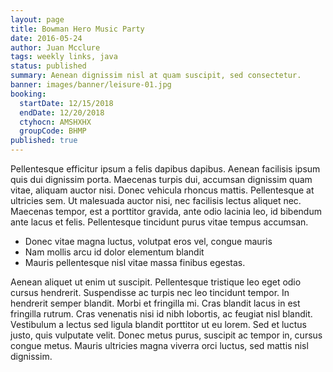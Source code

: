 ```yaml
---
layout: page
title: Bowman Hero Music Party
date: 2016-05-24
author: Juan Mcclure
tags: weekly links, java
status: published
summary: Aenean dignissim nisl at quam suscipit, sed consectetur.
banner: images/banner/leisure-01.jpg
booking:
  startDate: 12/15/2018
  endDate: 12/20/2018
  ctyhocn: AMSHXHX
  groupCode: BHMP
published: true
---
```

Pellentesque efficitur ipsum a felis dapibus dapibus. Aenean facilisis ipsum quis dui dignissim porta. Maecenas turpis dui, accumsan dignissim quam vitae, aliquam auctor nisi. Donec vehicula rhoncus mattis. Pellentesque at ultricies sem. Ut malesuada auctor nisi, nec facilisis lectus aliquet nec. Maecenas tempor, est a porttitor gravida, ante odio lacinia leo, id bibendum ante lacus et felis. Pellentesque tincidunt purus vitae tempus accumsan.

* Donec vitae magna luctus, volutpat eros vel, congue mauris
* Nam mollis arcu id dolor elementum blandit
* Mauris pellentesque nisl vitae massa finibus egestas.

Aenean aliquet ut enim ut suscipit. Pellentesque tristique leo eget odio cursus hendrerit. Suspendisse ac turpis nec leo tincidunt tempor. In hendrerit semper blandit. Morbi et fringilla mi. Cras blandit lacus in est fringilla rutrum. Cras venenatis nisi id nibh lobortis, ac feugiat nisl blandit. Vestibulum a lectus sed ligula blandit porttitor ut eu lorem. Sed et luctus justo, quis vulputate velit. Donec metus purus, suscipit ac tempor in, cursus congue metus. Mauris ultricies magna viverra orci luctus, sed mattis nisl dignissim.
